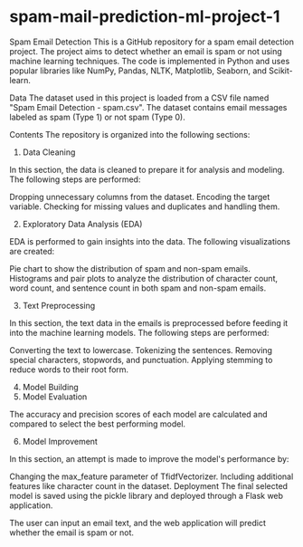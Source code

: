 # spam-mail-prediction-ml-project-1
Spam Email Detection
This is a GitHub repository for a spam email detection project. The project aims to detect whether an email is spam or not using machine learning techniques. The code is implemented in Python and uses popular libraries like NumPy, Pandas, NLTK, Matplotlib, Seaborn, and Scikit-learn.

Data
The dataset used in this project is loaded from a CSV file named "Spam Email Detection - spam.csv". The dataset contains email messages labeled as spam (Type 1) or not spam (Type 0).

Contents
The repository is organized into the following sections:

1. Data Cleaning
   
In this section, the data is cleaned to prepare it for analysis and modeling. The following steps are performed:

Dropping unnecessary columns from the dataset.
Encoding the target variable.
Checking for missing values and duplicates and handling them.

2. Exploratory Data Analysis (EDA)
   
EDA is performed to gain insights into the data. The following visualizations are created:

Pie chart to show the distribution of spam and non-spam emails.
Histograms and pair plots to analyze the distribution of character count, word count, and sentence count in both spam and non-spam emails.

3. Text Preprocessing

In this section, the text data in the emails is preprocessed before feeding it into the machine learning models. The following steps are performed:

Converting the text to lowercase.
Tokenizing the sentences.
Removing special characters, stopwords, and punctuation.
Applying stemming to reduce words to their root form.


4. Model Building
5. Model Evaluation

The accuracy and precision scores of each model are calculated and compared to select the best performing model.


6. Model Improvement

In this section, an attempt is made to improve the model's performance by:

Changing the max_feature parameter of TfidfVectorizer.
Including additional features like character count in the dataset.
Deployment
The final selected model is saved using the pickle library and deployed through a Flask web application. 

The user can input an email text, and the web application will predict whether the email is spam or not.

